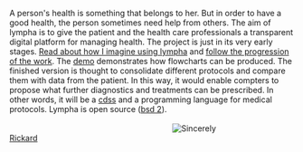 

<script>
document.getElementById( "indexsmall").style.backgroundColor="#EFAB00";
document.getElementById( "indextext").style.color="#000000";
document.getElementById( "index").className="menu2active";
</script>
A person's health is something that belongs to her. But in order to have a good health, the person sometimes need help from others. The aim of  <span class="sc">lympha</span> is to give the patient and the health care professionals a transparent digital platform for managing health. The project is just in its very early stages. <a href="http://rickardhultgren.github.io/lympha/about#use">Read about how I imagine using lympha</a> and <a href="http://rickardhultgren.github.io/lympha/about#progress">follow the progression of the work</a>. The <a href="http://rickardhultgren.github.io/lympha/demo">demo</a> demonstrates how flowcharts can be produced. The finished version is thought to consolidate different protocols and compare them with data from the patient. In this way, it would enable compters to propose what further diagnostics and treatments can be prescribed. In other words, it will be a <a class="sc" href="https://en.wikipedia.org/wiki/Clinical_decision_support_system">cdss</a> and a programming language for medical protocols.  <span class="sc">Lympha</span> is open source (<a href="http://opensource.org/licenses/BSD-2-Clause"><span class="sc">bsd 2</span></a>).
<br><br>
<a href="https://github.com/RickardHultgren"><img src="https://avatars3.githubusercontent.com/u/16224494?v=3&s=80" style="float:left;margin-left:30vw;" /></a>Sincerely<br><a href="https://github.com/RickardHultgren">Rickard</a>
<br><br>
